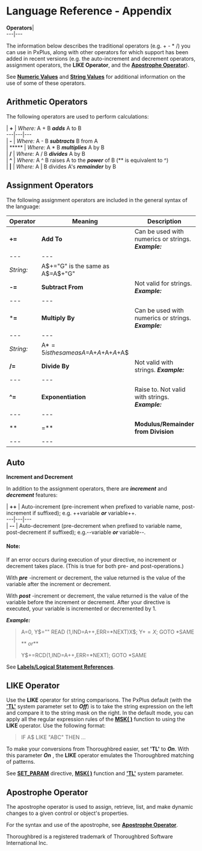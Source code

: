 # Language Reference - Appendix   
  
**Operators**|   
---|---  
  
The information below describes the traditional operators (e.g. + - * /) you can use in PxPlus, along with other operators for which support has been added in recent versions (e.g. the auto-increment and decrement operators, assignment operators, the **LIKE Operator**, and the **[Apostrophe Operator](apostrophe_operator.md)**).

See **[Numeric Values](../PxPlus%20User%20Guide/Language%20Elements/Data%20Types,%20Literals%20and%20Variables/Numeric%20Values.md)** and **[String Values](../PxPlus%20User%20Guide/Language%20Elements/Data%20Types,%20Literals%20and%20Variables/String%20Values.md)** for additional information on the use of some of these operators.

##  Arithmetic Operators

The following operators are used to perform calculations:

|  **+** |  _Where:_ A + B **_adds_** A to B  
---|---|---  
|  **-** |  _Where:_ A - B **_subtracts_** B from A  
|  ***** |  _Where:_ A * B **_multiplies_** A by B  
|  **/** |  _Where:_ A / B **_divides_** A by B  
|  **^** |  _Where:_ A ^ B raises A to the **_power_** of B (** is equivalent to ^)  
|  **|** |  _Where:_ A | B divides A's **_remainder_** by B  
  
##  Assignment Operators

The following assignment operators are included in the general syntax of the language:

**Operator** |  **Meaning** |  **Description**  
---|---|---  
**+=** |  **Add To** |  Can be used with numerics or strings. **_Example:_** |  _Numeric:_ |  A+=1 is the same as A=A+1  
---|---  
_String:_ |  A$+="G" is the same as A$=A$+"G"  
**-=** |  **Subtract From** |  Not valid for strings. **_Example:_** |  _Numeric Only:_ |  B-=A+1 is the same as B=B-(A+1)  
---|---  
***=** |  **Multiply By** |  Can be used with numerics or strings. **_Example:_** |  _Numeric:_ |  B*=A+1 is the same as B=B*(A+1)  
---|---  
_String:_ |  A$*=5 is the same as A$=A$+A$+A$+A$+A$  
**/=** |  **Divide By** |  Not valid with strings. **_Example:_** |  _Numeric Only:_ |  B/=A+1 is the same as B=B/(A+1)  
---|---  
**^=** |  **Exponentiation** |  Raise to. Not valid with strings. **_Example:_** |  _Numeric Only:_ |  B^=A is the same as B=B^A  
---|---  
**|=** |  **Modulus/Remainder from Division** |  Not valid with strings. **_Example:_** |  _Numeric Only:_ |  B|=A is the same as B=MOD(B,A)  
---|---  
  
##  Auto

**Increment and Decrement**  
  
In addition to the assignment operators, there are **_increment_** and **_decrement_** features:

|  **++** |  Auto-increment (pre-increment when prefixed to variable name, post-increment if suffixed); e.g. ++variable **_or_** variable++.  
---|---|---  
|  **\--** |  Auto-decrement (pre-decrement when prefixed to variable name, post-decrement if suffixed); e.g.--variable **_or_** variable--.  
  
#### **Note:**  
If an error occurs during execution of your directive, no increment or decrement takes place. (This is true for both pre- and post-operations.)  
  
With **_pre_** -increment or decrement, the value returned is the value of the variable after the increment or decrement.  
  
With **_post_** -increment or decrement, the value returned is the value of the variable before the increment or decrement. After your directive is executed, your variable is incremented or decremented by 1.

**_Example:_**

> A=0, Y$=""   
>  READ (1,IND=A++,ERR=*NEXT)X$; Y$+=X$; GOTO *SAME  
>   
> ** _or_**   
>   
>  Y$+=RCD(1,IND=A++,ERR=*NEXT); GOTO *SAME

See **[Labels/Logical Statement References](labels~logical_statement_references.md)**.

##  LIKE Operator

Use the **LIKE** operator for string comparisons. The PxPlus default (with the **['TL'](../parameters/tl.md)** system parameter set to **_Off_**) is to take the string expression on the left and compare it to the string mask on the right. In the default mode, you can apply all the regular expression rules of the **[MSK( )](../functions/msk.md)** function to using the **LIKE** operator. Use the following format:

> IF A$ LIKE "ABC" THEN ... 

To make your conversions from Thoroughbred easier, set **'TL'** to **_On_**. With this parameter **_On_** , the **LIKE** operator emulates the Thoroughbred matching of patterns.

See **[SET_PARAM](../directives/set_param.md)** directive, **[MSK( )](../functions/msk.md)** function and **['TL'](../parameters/tl.md)** system parameter.

##  Apostrophe Operator

The apostrophe operator is used to assign, retrieve, list, and make dynamic changes to a given control or object's properties.

For the syntax and use of the apostrophe, see **[Apostrophe Operator](apostrophe_operator.md)**.

Thoroughbred is a registered trademark of Thoroughbred Software International Inc.
